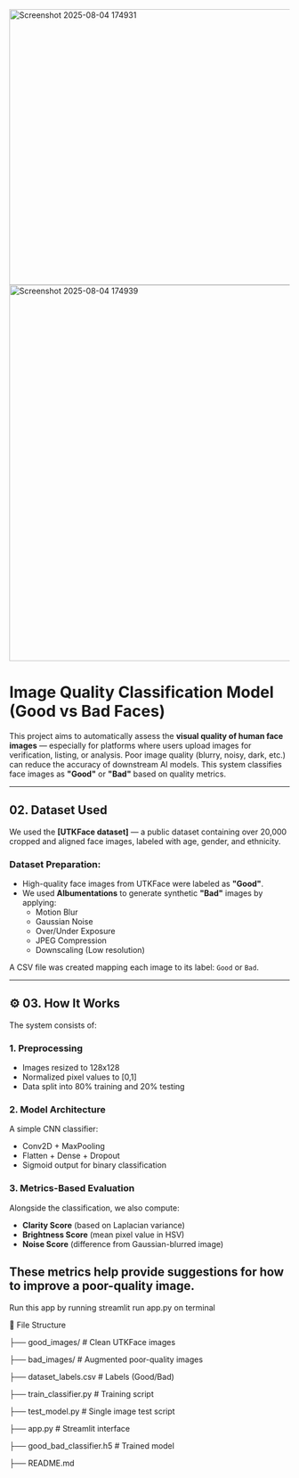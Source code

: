 <img width="961" height="495" alt="Screenshot 2025-08-04 174931" src="https://github.com/user-attachments/assets/993a2af6-359e-4ba1-8fd4-af72c38fd799" />
<img width="964" height="675" alt="Screenshot 2025-08-04 174939" src="https://github.com/user-attachments/assets/415a0dbc-e10a-4ca4-80b8-1ddd55458b36" />


#  Image Quality Classification Model (Good vs Bad Faces)

This project aims to automatically assess the **visual quality of human face images** — especially for platforms where users upload images for verification, listing, or analysis. Poor image quality (blurry, noisy, dark, etc.) can reduce the accuracy of downstream AI models. This system classifies face images as **"Good"** or **"Bad"** based on quality metrics.

---

##  02. Dataset Used

We used the **[UTKFace dataset]** — a public dataset containing over 20,000 cropped and aligned face images, labeled with age, gender, and ethnicity.

### Dataset Preparation:
- High-quality face images from UTKFace were labeled as **"Good"**.
- We used **Albumentations** to generate synthetic **"Bad"** images by applying:
  - Motion Blur
  - Gaussian Noise
  - Over/Under Exposure
  - JPEG Compression
  - Downscaling (Low resolution)

A CSV file was created mapping each image to its label: `Good` or `Bad`.

---

## ⚙️ 03. How It Works

The system consists of:

###  1. Preprocessing
- Images resized to 128x128
- Normalized pixel values to [0,1]
- Data split into 80% training and 20% testing

###  2. Model Architecture 
A simple CNN classifier:
- Conv2D + MaxPooling
- Flatten + Dense + Dropout
- Sigmoid output for binary classification

###  3. Metrics-Based Evaluation
Alongside the classification, we also compute:
- **Clarity Score** (based on Laplacian variance)
- **Brightness Score** (mean pixel value in HSV)
- **Noise Score** (difference from Gaussian-blurred image)

These metrics help provide suggestions for how to improve a poor-quality image.
---
Run this app by running streamlit run app.py on terminal

📁 File Structure

├── good_images/       # Clean UTKFace images

├── bad_images/           # Augmented poor-quality images

├── dataset_labels.csv    # Labels (Good/Bad)

├── train_classifier.py   # Training script

├── test_model.py         # Single image test script

├── app.py                # Streamlit interface

├── good_bad_classifier.h5 # Trained model

├── README.md


